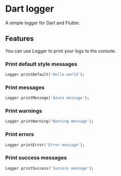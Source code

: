 # Dart logger

A simple logger for Dart and Flutter.

## Features
You can use Logger to print your logs to the console.

### Print default style messages
```dart
Logger.printDefault('Hello world');
```

### Print messages
```dart
Logger.printMessage('Azure message');
```

### Print warnings
```dart
Logger.printWarning('Warning message');
```

### Print errors
```dart
Logger.printError('Error message');
```

### Print success messages
```dart
Logger.printSuccess('Success message');
```